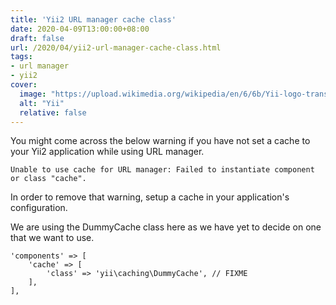 ```yaml
---
title: 'Yii2 URL manager cache class'
date: 2020-04-09T13:00:00+08:00
draft: false
url: /2020/04/yii2-url-manager-cache-class.html
tags:
- url manager
- yii2
cover:
  image: "https://upload.wikimedia.org/wikipedia/en/6/6b/Yii-logo-transparent.png"
  alt: "Yii"
  relative: false
---
```


You might come across the below warning if you have not set a cache to your Yii2 application while using URL manager.

```
Unable to use cache for URL manager: Failed to instantiate component or class "cache".
```

In order to remove that warning, setup a cache in your application's configuration.

We are using the DummyCache class here as we have yet to decide on one that we want to use.

```
'components' => [
    'cache' => [
        'class' => 'yii\caching\DummyCache', // FIXME
    ],
],
```